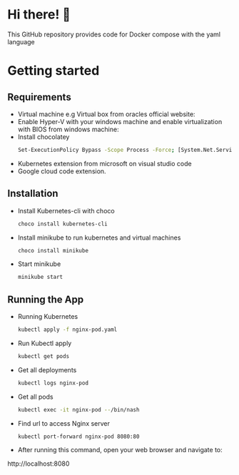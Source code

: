 # Hi there! 👋

This GitHub repository provides code for Docker compose with the yaml language 

# Getting started

## Requirements
* Virtual machine e.g Virtual box from oracles official website: 
* Enable Hyper-V with your windows machine and enable virtualization with BIOS from windows machine:
* Install chocolatey 
    ```bash
    Set-ExecutionPolicy Bypass -Scope Process -Force; [System.Net.ServicePointManager]::SecurityProtocol = [System.Net.SecurityProtocolType]::Tls12; iex ((New-Object System.Net.WebClient).DownloadString('https://chocolatey.org/install.ps1'))
    ```
* Kubernetes extension from microsoft on visual studio code
* Google cloud code extension.

##  Installation
* Install Kubernetes-cli with choco
    ```bash
    choco install kubernetes-cli
    ```
* Install minikube to run kubernetes and virtual machines
    ```bash
    choco install minikube
    ```
* Start minikube 
    ```bash
    minikube start
    ```

## Running the App
* Running Kubernetes
    ```bash
    kubectl apply -f nginx-pod.yaml
    ```
* Run Kubectl apply
     ```bash
    kubectl get pods
    ```
* Get all deployments 
    ```bash
    kubectl logs nginx-pod
    ```
* Get all pods
    ```bash
    kubectl exec -it nginx-pod --/bin/nash
    ```
* Find url to access Nginx server
    ```bash
    kubectl port-forward nginx-pod 8080:80
    ```
* After running this command, open your web browser and navigate to:

http://localhost:8080
    
